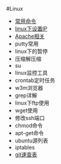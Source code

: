 #Linux

- [常用命令](linux-common.md)
- [linux下设置IP](ip.md)
- [Apache相关](apache.md)
- putty常用
- linux下的暂停
- 压缩解压缩
- su
- linux监控工具
- crontab定时任务
- w3m浏览器
- grep详解
- linux下ftp使用
- wget使用
- 修改ssh端口
- chmod命令
- apt-get命令
- ubuntu源列表
- iptables
- [git速查表](git.md)

